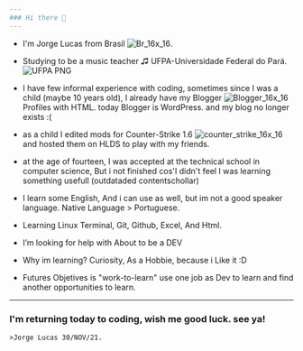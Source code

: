 ```yaml
---
### Hi there 👋
---
```

- I'm Jorge Lucas from Brasil ![Br_16x_16](https://user-images.githubusercontent.com/93394405/144139106-99f1d81c-248f-40ac-be2d-ffa223a19f1f.png).

- Studying to be a music teacher ♫ UFPA-Universidade Federal do Pará. ![UFPA PNG](https://user-images.githubusercontent.com/93394405/144149775-1f5a65f1-1d7c-46fb-a182-f88c8ac6faeb.png) 

- I have few informal experience with coding, sometimes since I was a child (maybe 10 years old), I already have my Blogger ![Blogger_16x_16](https://user-images.githubusercontent.com/93394405/144141322-effc38af-220a-4dc9-b4a4-c1a2eca0e040.png) Profiles with HTML. today Blogger is WordPress. and my blog no longer exists :(

- as a child I edited mods for Counter-Strike 1.6 ![counter_strike_16x_16](https://user-images.githubusercontent.com/93394405/144141779-e4905115-2b31-4cbe-be43-1e1b95968c07.png) and hosted them on HLDS to play with my friends. 

- at the age of fourteen, I was accepted at the technical school in computer science, But i not finished cos'I didn't feel I was learning something usefull (outdataded contentschollar) 

- I learn some English, And i can use as well, but im not a good speaker language. Native Language > Portuguese.

- Learning Linux Terminal, Git, Github, Excel,  And Html. 

- I’m looking for help with About to be a DEV

- Why im learning? Curiosity, As a Hobbie, because i Like it :D

- Futures Objetives is "work-to-learn" use one job as Dev to learn and find another opportunities to learn.

---

### I'm returning today to coding, wish me good luck. see ya!
    >Jorge Lucas 30/NOV/21.
 








 
